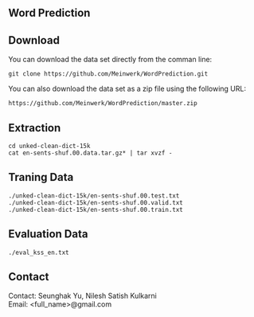 ## Word Prediction





## Download

You can download the data set directly from the comman line:
```
git clone https://github.com/Meinwerk/WordPrediction.git
```

You can also download the data set as a zip file using the following URL:
```
https://github.com/Meinwerk/WordPrediction/master.zip 
```

## Extraction
```
cd unked-clean-dict-15k
cat en-sents-shuf.00.data.tar.gz* | tar xvzf -
```

## Traning Data
```
./unked-clean-dict-15k/en-sents-shuf.00.test.txt
./unked-clean-dict-15k/en-sents-shuf.00.valid.txt
./unked-clean-dict-15k/en-sents-shuf.00.train.txt
```

## Evaluation Data
```
./eval_kss_en.txt
```

## Contact

Contact: Seunghak Yu, Nilesh Satish Kulkarni <br> Email: <full_name>@gmail.com

